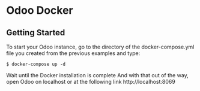 # Odoo Docker

## Getting Started

To start your Odoo instance, go to the directory of the docker-compose.yml file you created from the previous examples and type:

`$ docker-compose up -d`

Wait until the Docker installation is complete
And with that out of the way, open Odoo on localhost or at the following link http://localhost:8069
